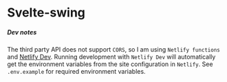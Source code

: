 # Svelte-swing

##### Dev notes

The third party API does not support `CORS`, so I am using `Netlify functions` and [Netlify Dev](https://www.netlify.com/products/dev/). Running development with `Netlify Dev` will automatically get the environment variables from the site configuration in `Netlify`. See `.env.example` for required environment variables.
